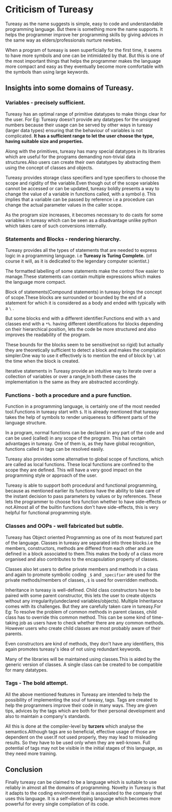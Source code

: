 # Criticism of Tureasy

Tureasy as the name suggests is simple, easy to code and understandable programming language. But there is something more the name supports.
It helps the programmer improve her programming skills by giving advices in the same way as elders/professionals nurture newbies.

When a program of tureasy is seen superficially for the first time, it seems to have more symbols and one can be intimidated by that. But this is one of the most important things that helps the programmer makes the language more compact and easy as they eventually become more comfortable with the symbols than using large keywords.

## Insights into some domains of Tureasy.

 ### Variables - precisely sufficient.
Tureasy has an optimal range of primitive datatypes to make things clear for the user. For Eg: Tureasy doesn't provide any datatypes for the unsigned numbers because their usage can be served by other ways in tureasy (larger data types) ensuring that the behaviour of variables is not complicated.
**It has a sufficient range to let the user choose the type, having suitable size and properties.**

   Along with the primitives, tureasy has many special datatypes in its libraries which are useful for the programs demanding non-trivial data structures.Also users can create their own datatypes by abstracting them using the concept of classes and objects.

Tureasy provides storage class specifiers and type specifiers to choose the scope and rigidity of the variable.Even though out of the scope variables cannot be accessed or can be updated, tureasy boldly presents a way to change the value of a variable in functions called, with a symbol `@`. This implies that a variable can be passed by reference i.e a procedure can change the actual parameter values in the caller scope. 

As the program size increases, it becomes necessary to do casts for some variables in tureasy which can be seen as a disadvantage unlike python which takes care of such conversions internally. 

### Statements and Blocks - rendering  hierarchy.
 Tureasy provides all the types of statements that are needed to express logic  in a programming language. i.e **Tureasy is Turing Complete.** (of course it will, as it is dedicated to the legendary computer scientist.)
       
The formatted labelling of some statements make the control flow easier to manage.These statements can contain multiple expressions which makes the language more compact.

Block of statements(Compound statements) in tureasy brings the concept of scope.These blocks are surrounded or bounded by the end of a statement for which it is considered as a body and ended with typically with a `\` .

But some blocks end with a different identifier.Functions end with a `%` and classes end with a `*%`.
having different identifications for blocks depending on their hierarchical position, lets the code be more structured and also improves the readability of the program.
 
 These bounds for the blocks seem to be sensitive(not so rigid) but actually they are theoretically sufficient to detect a block and makes the compilation simpler.One way to use it effectively is to mention the end of block by `\` at the time when the block is created.
 
Iterative statements in Tureasy provide an intuitive way to iterate over a collection of variables or over a range,In both these cases the implementation is the same as they are abstracted accordingly.


### Functions - 	both a procedure and a pure function.

Function in a programming language, is certainly one of the most needed tool.Functions in tureasy start with `$`.  It is already mentioned that tureasy takes the help of symbols to render uniqueness to different parts of the language structure. 

In a program, normal functions can be declared in any part of the code and can be used (called) in any scope of the program. This has certain advantages in tureasy. One of them is, as they have global recognition, functions called in tags can be resolved easily.

Tureasy also provides some alternative to global scope of functions, which are called as local functions. These local functions are confined to the scope they are defined. This will have a very good impact on the programming style or approach of the user.

Tureasy is able to support both procedural and functional programming, because as mentioned earlier its functions have the ability to take care of the instant decision to pass parameters by values or by references. These lets the programmer to choose fora function whether to have side-effects or not.Almost all of the builtin functions don't have side-effects, this is very helpful for functional programming style.


### Classes and OOPs  -  well fabricated but subtle.

Tureasy has Object oriented Programming as one of its most featured part of the language.
Classes in tureasy are separated into three blocks.i.e the members, constructors, methods are differed from each other and are defined 
in a block associated to them.This makes the body of a class more organised and also contributes to the encapsulation property of classes.

Classes also let users to define private members and methods in a class and again to promote symbolic coding `_$` and `_specifier` are used for the private methods/members of classes,`.$` is used for overridden methods.

Inheritance in tureasy is well-defined. Child class constructors have to be paired with some parent constructor, this lets the user to create objects without any irregularity(undeclared variables/objects).
Multiple Inheritance comes with its challenges. But they are carefully taken care in tureasy.For Eg: To resolve the problem of common methods in parent classes, child class has to override this common method. This can be some kind of time-taking job as users have to check whether there are any common methods. However users who create child classes are  most probably aware of their parents. 

 Even constructors are kind of methods, they don't have any identifiers, this again promotes tureasy's idea of not using redundant keywords. 

Many of the libraries will be maintained using classes.This is aided by the generic version of classes.
A single class can be created to be compatible for many datatypes.

### Tags - The bold attempt.

All the above mentioned features in Tureasy are intended to help the possibility of implementing the soul of tureasy, tags.
Tags are created to help the programmers improve their code in many ways. They are given tips, advices by the tags which are both for their personal development and also to maintain a company's standards.

All this is done at the compiler-level by **turzers** which analyse the semantics.Although tags are so beneficial, effective usage of those are dependent on the user.If not used properly, they may lead to misleading results. So they have to be used only when they are well-known. 
 Full potential of tags may not be visible in the initial stages of this language, as they need more training.


## Conclusion

Finally tureasy can be claimed to be a language which is suitable to use reliably in almost all the domains of programming. Novelty in Tureasy is that it adapts to the coding environment that is associated to the company that uses this language.
It is a self-developing language which becomes more powerful for every single compilation of its code.



 






